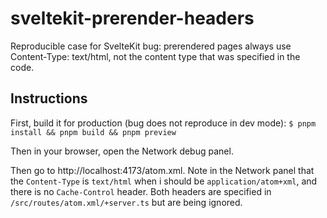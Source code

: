 # sveltekit-prerender-headers

Reproducible case for SvelteKit bug: prerendered pages always use
Content-Type: text/html, not the content type that was specified
in the code.

## Instructions

First, build it for production (bug does not reproduce in dev mode):
`$ pnpm install && pnpm build && pnpm preview`

Then in your browser, open the Network debug panel.

Then go to http://localhost:4173/atom.xml. Note in the Network panel that the `Content-Type`
is `text/html` when i should be `application/atom+xml`, and there is no `Cache-Control`
header. Both headers are specified in `/src/routes/atom.xml/+server.ts` but are being ignored.

